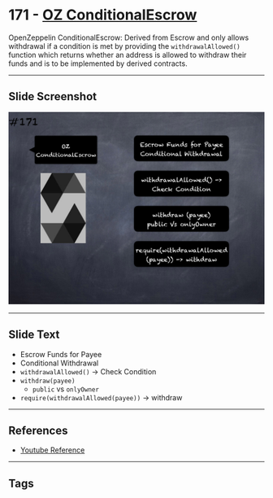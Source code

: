 # 171 - [OZ ConditionalEscrow](OZ%20ConditionalEscrow.md)
OpenZeppelin ConditionalEscrow: Derived from Escrow and only allows withdrawal if a condition is met by providing the `withdrawalAllowed()` function which returns whether an address is allowed to withdraw their funds and is to be implemented by derived contracts.

___
## Slide Screenshot
![171.png](../images/solidity201/171.png)
___
## Slide Text
- Escrow Funds for Payee
- Conditional Withdrawal
- `withdrawalAllowed()` -> Check Condition
- `withdraw(payee)`
	- `public` vs `onlyOwner`
- `require(withdrawalAllowed(payee))` -> withdraw
___
## References
- [Youtube Reference](https://youtu.be/L_9Fk6HRwpU?t=707)
___
## Tags
